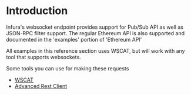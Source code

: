 # Introduction

Infura's websocket endpoint provides support for Pub/Sub API as well as JSON-RPC filter support.
The regular Ethereum API is also supported and documented in the 'examples' portion of 'Ethereum API'

All examples in this reference section uses WSCAT, but will work with any tool that supports websockets.

Some tools you can use for making these requests
- [WSCAT](https://github.com/websockets/wscat)
- [Advanced Rest Client](https://install.advancedrestclient.com/)
